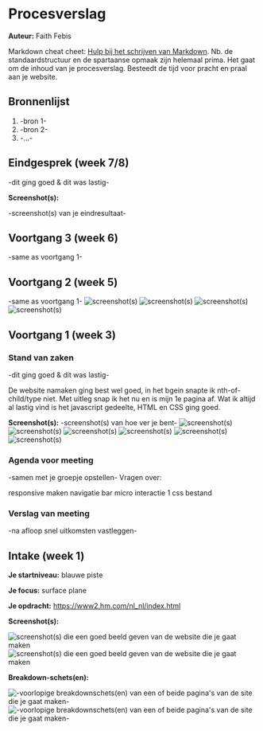 # Procesverslag
**Auteur:** Faith Febis

Markdown cheat cheet: [Hulp bij het schrijven van Markdown](https://github.com/adam-p/markdown-here/wiki/Markdown-Cheatsheet). Nb. de standaardstructuur en de spartaanse opmaak zijn helemaal prima. Het gaat om de inhoud van je procesverslag. Besteedt de tijd voor pracht en praal aan je website.



## Bronnenlijst
1. -bron 1-
2. -bron 2-
3. -...-



## Eindgesprek (week 7/8)

-dit ging goed & dit was lastig-

**Screenshot(s):**

-screenshot(s) van je eindresultaat-



## Voortgang 3 (week 6)

-same as voortgang 1-



## Voortgang 2 (week 5)

-same as voortgang 1-
 ![screenshot(s) ](images/voortgang2.pagina1.jpg)
![screenshot(s) ](images/voortgang2.pagina2.jpg)
![screenshot(s) ](images/voortgang2.Animatie.Hartje.gif)
![screenshot(s) ](images/voortgang2.Animatie.Kruisje.gif)



## Voortgang 1 (week 3)

### Stand van zaken

-dit ging goed & dit was lastig-

De website namaken ging best wel goed, in het bgein snapte ik nth-of-child/type niet. Met uitleg snap ik het nu en is mijn 1e pagina af. 
Wat ik altijd al lastig vind is het javascript gedeelte, HTML en CSS ging goed.

**Screenshot(s):**
-screenshot(s) van hoe ver je bent-
![screenshot(s) ](images/voortgang1.screenshot1.png)
![screenshot(s) ](images/voortgang1.screenshot2.png)
![screenshot(s) ](images/voortgang1.screenshot3.png)
![screenshot(s) ](images/voortgang1.screenshot4.png)
![screenshot(s) ](images/voortgang1.screenshot5.png)
![screenshot(s) ](images/voortgang1.screenshot6.png)

### Agenda voor meeting

-samen met je groepje opstellen-
Vragen over:

responsive maken
navigatie bar
micro interactie
1 css bestand


### Verslag van meeting

-na afloop snel uitkomsten vastleggen-



## Intake (week 1)

**Je startniveau:** blauwe piste

**Je focus:** surface plane

**Je opdracht:** https://www2.hm.com/nl_nl/index.html

**Screenshot(s):**

![screenshot(s) die een goed beeld geven van de website die je gaat maken](images/screenshotHenm.jpg)
![screenshot(s) die een goed beeld geven van de website die je gaat maken](images/screenshotHenm1.jpg)

**Breakdown-schets(en):**

![-voorlopige breakdownschets(en) van een of beide pagina's van de site die je gaat maken-](images/breakdown.henm-01.svg)
![-voorlopige breakdownschets(en) van een of beide pagina's van de site die je gaat maken-](images/breakdown.henm-02.svg)

